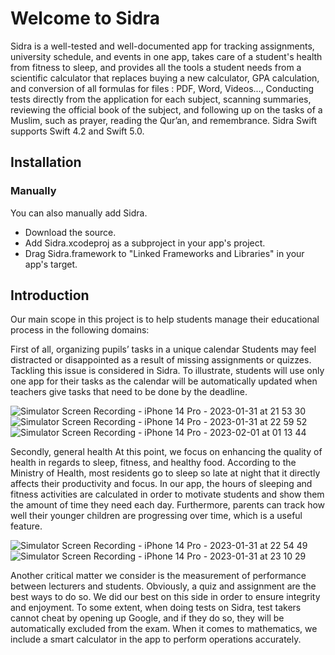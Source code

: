# Welcome to Sidra

Sidra is a well-tested and well-documented app for tracking assignments, university schedule, and events in one app, takes care of a student's health from fitness to sleep, and provides all the tools a student needs from a scientific calculator that replaces buying a new calculator, GPA calculation, and conversion of all formulas for files : PDF, Word, Videos..., Conducting tests directly from the application for each subject, scanning summaries, reviewing the official book of the subject, and following up on the tasks of a Muslim, such as prayer, reading the Qur’an, and remembrance.
Sidra Swift supports Swift 4.2 and Swift 5.0.

## Installation
### Manually

You can also manually add Sidra.

- Download the source.
- Add Sidra.xcodeproj as a subproject in your app's project.
- Drag Sidra.framework to "Linked Frameworks and Libraries" in your app's target.


## Introduction

Our main scope in this project is to help students manage their educational process in the following domains:

First of all, organizing pupils’ tasks in a unique calendar Students may feel distracted or disappointed as a result of missing assignments or quizzes. Tackling this issue is considered in Sidra. To illustrate, students will use only one app for their tasks as the calendar will be automatically updated when teachers give tasks that need to be done by the deadline.



![Simulator Screen Recording - iPhone 14 Pro - 2023-01-31 at 21 53 30](https://user-images.githubusercontent.com/66668005/215895635-c5e0a9f4-1bc9-44a4-a2d3-6cfe03e7fafe.gif)
&nbsp;&nbsp;&nbsp;&nbsp;
![Simulator Screen Recording - iPhone 14 Pro - 2023-01-31 at 22 59 52](https://user-images.githubusercontent.com/66668005/215895651-c0844268-f9f6-4347-90f0-0a64d7f3ebec.gif)
&nbsp;&nbsp;&nbsp;&nbsp;
![Simulator Screen Recording - iPhone 14 Pro - 2023-02-01 at 01 13 44](https://user-images.githubusercontent.com/66668005/215895755-977cd32e-bf45-4671-ab4e-b6a6417a4936.gif)

Secondly, general health At this point, we focus on enhancing the quality of health in regards to sleep, fitness, and healthy food. According to the Ministry of Health, most residents go to sleep so late at night that it directly affects their productivity and focus. In our app, the hours of sleeping and fitness activities are calculated in order to motivate students and show them the amount of time they need each day. Furthermore, parents can track how well their younger children are progressing over time, which is a useful feature.

![Simulator Screen Recording - iPhone 14 Pro - 2023-01-31 at 22 54 49](https://user-images.githubusercontent.com/66668005/215895646-aa5ac56b-a520-4f0d-8289-c612fdb9fdc1.gif)
&nbsp;&nbsp;&nbsp;&nbsp;
![Simulator Screen Recording - iPhone 14 Pro - 2023-01-31 at 23 10 29](https://user-images.githubusercontent.com/66668005/215895213-555d3dd2-053f-444f-80e4-20d170464e49.gif)


Another critical matter we consider is the measurement of performance between lecturers and students. Obviously, a quiz and assignment are the best ways to do so. We did our best on this side in order to ensure integrity and enjoyment. To some extent, when doing tests on Sidra, test takers cannot cheat by opening up Google, and if they do so, they will be automatically excluded from the exam. When it comes to mathematics, we include a smart calculator in the app to perform operations accurately.
